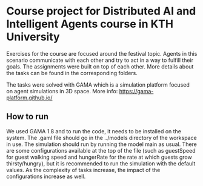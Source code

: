 # Course project for Distributed AI and Intelligent Agents course in KTH University

Exercises for the course are focused around the festival topic. Agents in this scenario communicate with each other and try to act in a way to fulfill their goals. The assignments were built on top of each other. More details about the tasks can be found in the corresponding folders.

The tasks were solved with GAMA which is a simulation platform focused on agent simulations in 3D space. More info: https://gama-platform.github.io/

## How to run

We used GAMA 1.8 and to run the code, it needs to be installed on the system. The .gaml file should go in the ../models directory of the workspace in use. The simulation should run by running the model main as usual. There are some configurations available at the top of the file (such as guestSpeed for guest walking speed and hungerRate for the rate at which guests grow thirsty/hungry), but it is recommended to run the simulation with the default values. As the complexity of tasks increase, the impact of the configurations increase as well. 
